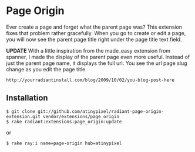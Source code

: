 # Page Origin

Ever create a page and forget what the parent page was? This extension fixes that problem rather gracefully. When you go to create or edit a page, you will now see the parent page title right under the page title text field.

**UPDATE** With a little inspiration from the made_easy extension from spanner, I made the display of the parent page even more useful. Instead of just the parent page name, it displays the full url. You see the url page slug change as you edit the page title.

`http://yourradiantinstall.com/blog/2009/10/02/you-blog-post-here`

## Installation

    $ git clone git://github.com/atinypixel/radiant-page-origin-extension.git vendor/extensions/page_origin
    $ rake radiant:extensions:page_origin:update
    
or

    $ rake ray:i name=page-origin hub=atinypixel
    


